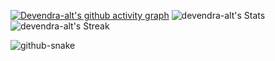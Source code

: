 [![Devendra-alt's github activity graph](https://github-readme-activity-graph.vercel.app/graph?username=devendra-alt&bg_color=000000&color=e6e6e6&line=eeffe5&point=0055ff&area=true&hide_border=true)](https://github.com/ashutosh00710/github-readme-activity-graph)
![devendra-alt's Stats](https://github-readme-stats.vercel.app/api?username=devendra-alt&theme=tokyonight&show_icons=true&hide_border=true&count_private=true)
![devendra-alt's Streak](https://github-readme-streak-stats.herokuapp.com/?user=devendra-alt&theme=tokyonight&hide_border=true)

<picture>
  <source media="(prefers-color-scheme: dark)" srcset="github-snake-dark.svg" />
  <source media="(prefers-color-scheme: light)" srcset="github-snake.svg" />
  <img alt="github-snake" src="github-snake.svg" />
</picture>

